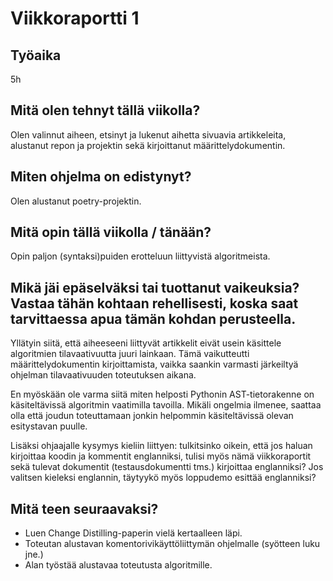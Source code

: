 # Viikkoraportti 1

## Työaika

5h

## Mitä olen tehnyt tällä viikolla?

Olen valinnut aiheen, etsinyt ja lukenut aihetta sivuavia artikkeleita, alustanut repon ja projektin sekä kirjoittanut määrittelydokumentin.

## Miten ohjelma on edistynyt?

Olen alustanut poetry-projektin.

## Mitä opin tällä viikolla / tänään?

Opin paljon (syntaksi)puiden erotteluun liittyvistä algoritmeista.

## Mikä jäi epäselväksi tai tuottanut vaikeuksia? Vastaa tähän kohtaan rehellisesti, koska saat tarvittaessa apua tämän kohdan perusteella.

Yllätyin siitä, että aiheeseeni liittyvät artikkelit eivät usein käsittele algoritmien tilavaativuutta juuri lainkaan. Tämä vaikutteutti määrittelydokumentin kirjoittamista, vaikka saankin varmasti järkeiltyä ohjelman tilavaativuuden toteutuksen aikana. 

En myöskään ole varma siitä miten helposti Pythonin AST-tietorakenne on käsiteltävissä algoritmin vaatimilla tavoilla. Mikäli ongelmia ilmenee, saattaa olla että joudun toteuttamaan jonkin helpommin käsiteltävissä olevan esitystavan puulle.

Lisäksi ohjaajalle kysymys kieliin liittyen: tulkitsinko oikein, että jos haluan kirjoittaa koodin ja kommentit englanniksi, tulisi myös nämä viikkoraportit sekä tulevat dokumentit (testausdokumentti tms.) kirjoittaa englanniksi? Jos valitsen kieleksi englannin, täytyykö myös loppudemo esittää englanniksi?

## Mitä teen seuraavaksi?

- Luen Change Distilling-paperin vielä kertaalleen läpi.
- Toteutan alustavan komentorivikäyttöliittymän ohjelmalle (syötteen luku jne.)
- Alan työstää alustavaa toteutusta algoritmille.
